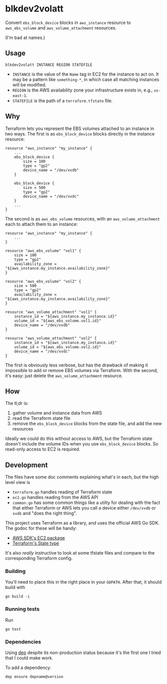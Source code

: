 # blkdev2volatt

Convert `ebs_block_device` blocks in `aws_instance` resource to `aws_ebs_volume`
and `aws_volume_attachment` resources.

(I'm bad at names.)


## Usage

    blkdev2volatt INSTANCE REGION STATEFILE

- `INSTANCE` is the value of the `Name` tag in EC2 for the instance to act
  on. It may be a pattern like `something-*`, in which case all matching
  instances will be modified.
- `REGION` is the AWS availability zone your infrastructure exists in, e.g., `us-east-1`.
- `STATEFILE` is the path of a `terraform.tfstate` file.

## Why

Terraform lets you represent the EBS volumes attached to an instance in two
ways. The first is as `ebs_block_device` blocks directly in the instance
resource:

    resource "aws_instance" "my_instance" {
        ...
        ebs_block_device {
            size = 100
            type = "gp2"
            device_name = "/dev/xvdb"
        }

        ebs_block_device {
            size = 500
            type = "gp2"
            device_name = "/dev/xvdc"
        }
        ...
    }

The second is as `aws_ebs_volume` resources, with an `aws_volume_attachment`
each to attach them to an instance:

    resource "aws_instance" "my_instance" {
        ...
    }

    resource "aws_ebs_volume" "vol1" {
        size = 100
        type = "gp2"
        availability_zone = "${aws_instance.my_instance.availability_zone}"
    }

    resource "aws_ebs_volume" "vol2" {
        size = 500
        type = "gp2"
        availability_zone = "${aws_instance.my_instance.availability_zone}"
    }

    resource "aws_volume_attachment" "vol1" {
        instance_id = "${aws_instance.my_instance.id}"
        volume_id = "${aws_ebs_volume.vol1.id}"
        device_name = "/dev/xvdb"
    }

    resource "aws_volume_attachment" "vol2" {
        instance_id = "${aws_instance.my_instance.id}"
        volume_id = "${aws_ebs_volume.vol2.id}"
        device_name = "/dev/xvdc"
    }

The first is obviously less verbose, but has the drawback of making it
impossible to add or remove EBS volumes via Terraform. With the second, it's
easy: just delete the `aws_volume_attachment` resource.


## How

The tl;dr is:

1. gather volume and instance data from AWS
2. read the Terraform state file
3. remove the `ebs_block_device` blocks from the state file, and add the new
   resources

Ideally we could do this without access to AWS, but the Terraform state doesn't
include the volume IDs when you use `ebs_block_device` blocks. So read-only
access to EC2 is required.


## Development

The files have some doc comments explaining what's in each, but the high
level view is

- `terraform.go` handles reading of Terraform state
- `ec2.go` handles reading from the AWS API
- `common.go` has some common things like a utilty for dealing with the
  fact that either Terraform or AWS lets you call a device either
  `/dev/xvdb` or `xvdb` and "does the right thing".

This project uses Terraform as a library, and uses the official AWS Go SDK. The
godoc for these will be handy:

- [AWS SDK's EC2 package](https://docs.aws.amazon.com/sdk-for-go/api/service/ec2/)
- [Terraform's State type](https://godoc.org/github.com/hashicorp/terraform/terraform#State)

It's also *really* instructive to look at some tfstate files and compare to the
corresponding Terraform config.

### Building

You'll need to place this in the right place in your `GOPATH`. After that, it
should build with

    go build -i

### Running tests

Run

    go test


### Dependencies

Using [dep][0] despite its non-production status because it's the first one
I tried that I could make work.

To add a dependency:

    dep ensure depname@version

[0]: https://github.com/golang/dep
